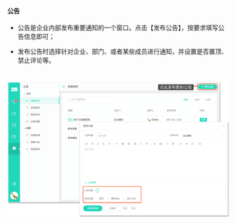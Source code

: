 #### 公告

* 公告是企业内部发布重要通知的一个窗口。点击【发布公告】，按要求填写公告信息即可；

* 发布公告时选择针对企业、部门、或者某些成员进行通知，并设置是否置顶、禁止评论等。

# ![](/assets/公告.png)
